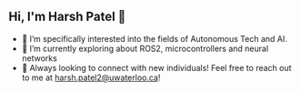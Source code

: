 ## Hi, I'm Harsh Patel 👋

* 👀 I’m specifically interested into the fields of Autonomous Tech and AI.
* 🤖 I’m currently exploring about ROS2, microcontrollers and neural networks
* 💭 Always looking to connect with new individuals! Feel free to reach out to me at harsh.patel2@uwaterloo.ca!
